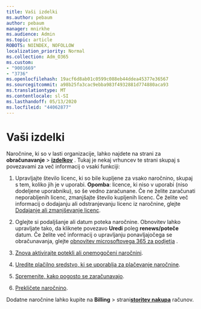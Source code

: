 ```yaml
---
title: Vaši izdelki
ms.author: pebaum
author: pebaum
manager: mnirkhe
ms.audience: Admin
ms.topic: article
ROBOTS: NOINDEX, NOFOLLOW
localization_priority: Normal
ms.collection: Adm_O365
ms.custom:
- "9001669"
- "3736"
ms.openlocfilehash: 19acf6d8ab01c0599c088eb44ddea45377e36567
ms.sourcegitcommit: a98b25fa3cac9ebba983f4932881d774880aca93
ms.translationtype: MT
ms.contentlocale: sl-SI
ms.lasthandoff: 05/13/2020
ms.locfileid: "44062877"
---
```

# <a name="your-products"></a>Vaši izdelki

Naročnine, ki so v lasti organizacije, lahko najdete na strani za **obračunavanje**  >  **[izdelkov](https://go.microsoft.com/fwlink/p/?linkid=842054)** . Tukaj je nekaj vrhuncev te strani skupaj s povezavami za več informacij o vsaki funkciji:

1. Upravljajte število licenc, ki so bile kupljene za vsako naročnino, skupaj s tem, koliko jih je v uporabi.  **Opomba**: licence, ki niso v uporabi (niso dodeljene uporabniku), so še vedno zaračunane.  Če ne želite zaračunati neporabljenih licenc, zmanjšajte število kupljenih licenc. Če želite več informacij o dodajanju ali odstranjevanju licenc iz naročnine, glejte [Dodajanje ali zmanjševanje licenc](https://docs.microsoft.com/alchemyinsights/how-to-add-or-reduce-licenses).

2. Oglejte si podaljšanje ali datum poteka naročnine.  Obnovitev lahko upravljate tako, da kliknete povezavo **Uredi** poleg **renews/poteče** datum.  Če želite več informacij o upravljanju ponavljajočega se obračunavanja, glejte [obnovitev microsoftovega 365 za podjetja](https://go.microsoft.com/fwlink/?linkid=2119216) .

3. [Znova aktivirajte potekli ali onemogočeni naročnini](https://go.microsoft.com/fwlink/?linkid=2117519).

4. [Uredite plačilno sredstvo, ki se uporablja za plačevanje naročnine](https://go.microsoft.com/fwlink/?linkid=2117167).

5. [Spremenite, kako pogosto se zaračunavajo](https://go.microsoft.com/fwlink/?linkid=2119112).

6. [Prekličete naročnino](https://go.microsoft.com/fwlink/?linkid=2119113).

Dodatne naročnine lahko kupite na **Billing**  >  strani[**storitev nakupa**](https://go.microsoft.com/fwlink/p/?linkid=868433) računov.
